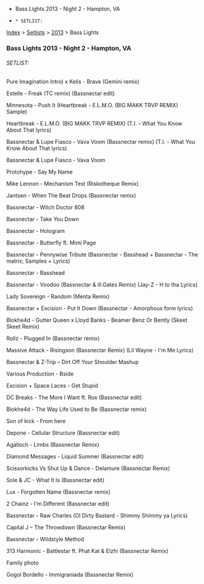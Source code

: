   * Bass Lights 2013 - Night 2 - Hampton, VA
  *     * SETLIST:

[Index](https://www.reddit.com/r/bassnectar/wiki/index) >
[Setlists](https://www.reddit.com/r/bassnectar/wiki/interactive/setlists) >
[2013](https://www.reddit.com/r/bassnectar/wiki/interactive/setlists/2012) >
Bass Lights

### Bass Lights 2013 - Night 2 - Hampton, VA

###### SETLIST:

Pure Imagination Intro) x Kelis - Brave (Gemini remix)

Estelle - Freak (TC remix) (Bassnectar edit)

Minnesota - Push It (Heartbreak - E.L.M.O. (BIG MAKK TRVP REMIX) Sample)

Heartbreak - E.L.M.O. (BIG MAKK TRVP REMIX) (T.I. - What You Know About That
lyrics)

Bassnectar & Lupe Fiasco - Vava Voom (Bassnectar remix) (T.I. - What You Know
About That lyrics)

Bassnectar & Lupe Fiasco - Vava Voom

Protohype - Say My Name

Mike Lennon - Mechanism Test (Riskotheque Remix)

Jantsen - When The Beat Drops (Bassnectar remix)

Bassnectar - Witch Doctor 808

Bassnectar - Take You Down

Bassnectar - Hologram

Bassnectar - Butterfly ft. Mimi Page

Bassnectar - Pennywise Tribute (Bassnectar - Basshead + Bassnectar - The
matrix; Samples + Lyrics)

Bassnectar - Basshead

Bassnectar - Voodoo (Bassnectar & ill.Gates Remix) (Jay-Z - H to tha Lyrics)

Lady Sovereign - Random (Menta Remix)

Bassnectar + Excision - Put It Down (Bassnectar - Amorphous form lyrics)

Blokhe4d - Gutter Queen x Lloyd Banks - Beamer Benz Or Bently (Skeet Skeet
Remix)

Rollz - Plugged In (Bassnectar remix)

Massive Attack - Risingson (Bassnectar Remix) (Lil Wayne - I'm Me Lyrics)

Bassnectar & Z-Trip – Dirt Off Your Shoulder Mashup

Various Production - Bside

Excision + Space Laces - Get Stupid

DC Breaks - The More I Want ft. Rox (Bassnectar edit)

Blokhe4d - The Way Life Used to Be (Bassnectar remix)

Son of kick - From here

Depone - Cellular Structure (Bassnectar edit)

Agalloch - Limbs (Bassnectar Remix)

Diamond Messages - Liquid Summer (Bassnectar edit)

Scissorkicks Vs Shut Up & Dance - Delamure (Bassnectar Remix)

Sole & JC - What It Is (Bassnectar edit)

Lux - Forgotten Name (Bassnectar remix)

2 Chainz - I'm Different (Bassnectar edit)

Bassnectar - Raw Charles (Ol Dirty Bastard - Shimmy Shimmy ya Lyrics)

Capital J – The Throwdown (Bassnectar Remix)

Bassnectar - Wildstyle Method

313 Harmonic - Battlestar ft. Phat Kat & Elzhi (Bassnectar Remix)

Family photo

Gogol Bordello - Immigraniada (Bassnectar Remix)

